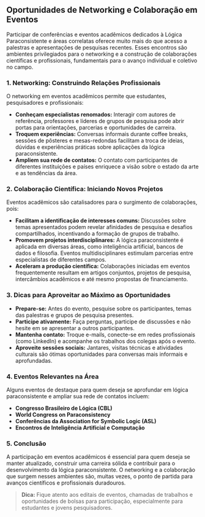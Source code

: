 
## Oportunidades de Networking e Colaboração em Eventos

Participar de conferências e eventos acadêmicos dedicados à Lógica Paraconsistente e áreas correlatas oferece muito mais do que acesso a palestras e apresentações de pesquisas recentes. Esses encontros são ambientes privilegiados para o networking e a construção de colaborações científicas e profissionais, fundamentais para o avanço individual e coletivo no campo.

### 1. **Networking: Construindo Relações Profissionais**

O networking em eventos acadêmicos permite que estudantes, pesquisadores e profissionais:

- **Conheçam especialistas renomados:** Interagir com autores de referência, professores e líderes de grupos de pesquisa pode abrir portas para orientações, parcerias e oportunidades de carreira.
- **Troquem experiências:** Conversas informais durante coffee breaks, sessões de pôsteres e mesas-redondas facilitam a troca de ideias, dúvidas e experiências práticas sobre aplicações da lógica paraconsistente.
- **Ampliem sua rede de contatos:** O contato com participantes de diferentes instituições e países enriquece a visão sobre o estado da arte e as tendências da área.

### 2. **Colaboração Científica: Iniciando Novos Projetos**

Eventos acadêmicos são catalisadores para o surgimento de colaborações, pois:

- **Facilitam a identificação de interesses comuns:** Discussões sobre temas apresentados podem revelar afinidades de pesquisa e desafios compartilhados, incentivando a formação de grupos de trabalho.
- **Promovem projetos interdisciplinares:** A lógica paraconsistente é aplicada em diversas áreas, como inteligência artificial, bancos de dados e filosofia. Eventos multidisciplinares estimulam parcerias entre especialistas de diferentes campos.
- **Aceleram a produção científica:** Colaborações iniciadas em eventos frequentemente resultam em artigos conjuntos, projetos de pesquisa, intercâmbios acadêmicos e até mesmo propostas de financiamento.

### 3. **Dicas para Aproveitar ao Máximo as Oportunidades**

- **Prepare-se:** Antes do evento, pesquise sobre os participantes, temas das palestras e grupos de pesquisa presentes.
- **Participe ativamente:** Faça perguntas, participe de discussões e não hesite em se apresentar a outros participantes.
- **Mantenha contato:** Troque e-mails, conecte-se em redes profissionais (como LinkedIn) e acompanhe os trabalhos dos colegas após o evento.
- **Aproveite sessões sociais:** Jantares, visitas técnicas e atividades culturais são ótimas oportunidades para conversas mais informais e aprofundadas.

### 4. **Eventos Relevantes na Área**

Alguns eventos de destaque para quem deseja se aprofundar em lógica paraconsistente e ampliar sua rede de contatos incluem:

- **Congresso Brasileiro de Lógica (CBL)**
- **World Congress on Paraconsistency**
- **Conferências da Association for Symbolic Logic (ASL)**
- **Encontros de Inteligência Artificial e Computação**

### 5. **Conclusão**

A participação em eventos acadêmicos é essencial para quem deseja se manter atualizado, construir uma carreira sólida e contribuir para o desenvolvimento da lógica paraconsistente. O networking e a colaboração que surgem nesses ambientes são, muitas vezes, o ponto de partida para avanços científicos e profissionais duradouros.

> **Dica:** Fique atento aos editais de eventos, chamadas de trabalhos e oportunidades de bolsas para participação, especialmente para estudantes e jovens pesquisadores.
```
